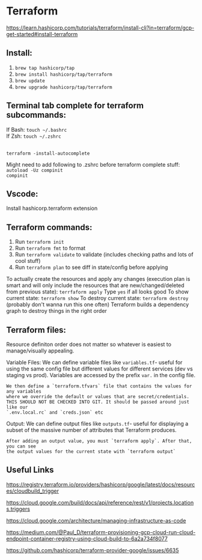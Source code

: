 #  Terraform
https://learn.hashicorp.com/tutorials/terraform/install-cli?in=terraform/gcp-get-started#install-terraform

## Install:
1. `brew tap hashicorp/tap`<br/>
2. `brew install hashicorp/tap/terraform`<br/>
3. `brew update`<br/>
4. `brew upgrade hashicorp/tap/terraform`

## Terminal tab complete for terraform subcommands:
If Bash: `touch ~/.bashrc`<br/>
If Zsh: `touch ~/.zshrc`<br/><br/>

`terraform -install-autocomplete`<br/>

Might need to add following to .zshrc before terraform complete stuff:
`autoload -Uz compinit`<br/>
`compinit`

## Vscode:
Install hashicorp.terraform extension

## Terraform commands:
1. Run `terraform init`
2. Run `terraform fmt` to format 
3. Run `terraform validate` to validate (includes checking paths and lots of cool stuff)
4. Run `terraform plan` to see diff in state/config before applying

To actually create the resources and apply any changes (execution plan is smart and will only include the resources that are new/changed/deleted from previous state):
    `terrfaform apply`
    Type `yes` if all looks good
To show current state:
    `terraform show`
To destroy current state:
    `terraform destroy` (probably don't wanna run this one often)
    Terraform builds a dependency graph to destroy things in the right order

## Terraform files:
Resource definiton order does not matter so whatever is easiest to manage/visually appealing.

Variable Files:
    We can define variable files like `variables.tf`- useful for using the same config file but different values for different services (dev vs staging vs prod).
    Variables are accessed by the prefix `var.` in the config file.
    
    We then define a `terraform.tfvars` file that contains the values for any variables
    where we override the default or values that are secret/credentials.
    THIS SHOULD NOT BE CHECKED INTO GIT. It should be passed around just like our
    `.env.local.rc` and `creds.json` etc

Output:
    We can define output files like `outputs.tf`- useful for displaying a subset of the
    massive number of attributes that Terraform produces.

    After adding an output value, you must `terraform apply`. After that, you can see
    the output values for the current state with `terraform output`


## Useful Links
https://registry.terraform.io/providers/hashicorp/google/latest/docs/resources/cloudbuild_trigger

https://cloud.google.com/build/docs/api/reference/rest/v1/projects.locations.triggers

https://cloud.google.com/architecture/managing-infrastructure-as-code

https://medium.com/@Paul_D/terraform-provisioning-gcp-cloud-run-cloud-endpoint-container-registry-using-cloud-build-to-6a2a734f8077

https://github.com/hashicorp/terraform-provider-google/issues/6635
